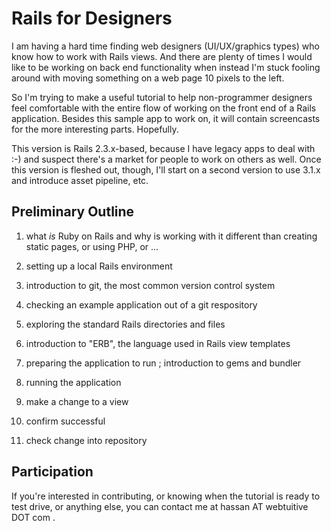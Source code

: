 # Rails for Designers

I am having a hard time finding web designers (UI/UX/graphics types) who know
how to work with Rails views. And there are plenty of times I would like to be
working on back end functionality when instead I'm stuck fooling around with
moving something on a web page 10 pixels to the left. 

So I'm trying to make a useful tutorial to help non-programmer designers
feel comfortable with the entire flow of working on the front end of a Rails 
application. Besides this sample app to work on, it will contain screencasts
for the more interesting parts. Hopefully.
    
This version is Rails 2.3.x-based, because I have legacy apps to deal with :-)
and suspect there's a market for people to work on others as well. Once this
version is fleshed out, though, I'll start on a second version to use 3.1.x and 
introduce asset pipeline, etc.
  
## Preliminary Outline 

1. what *is* Ruby on Rails and why is working with it different 
   than creating static pages, or using PHP, or ...

2. setting up a local Rails environment
   
3. introduction to git, the most common version control system

4. checking an example application out of a git respository

5. exploring the standard Rails directories and files

6. introduction to "ERB", the language used in Rails view templates

7. preparing the application to run ; introduction to gems and bundler

8. running the application

9. make a change to a view

10. confirm successful

11. check change into repository

## Participation

If you're interested in contributing, or knowing when the tutorial is ready
to test drive, or anything else, you can contact me at hassan AT webtuitive DOT com .
